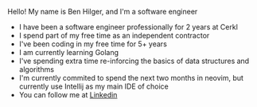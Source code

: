 Hello! My name is Ben Hilger, and I'm a software engineer

* I have been a software engineer professionally for 2 years at Cerkl
* I spend part of my free time as an independent contractor
* I've been coding in my free time for 5+ years
* I am currently learning Golang
* I've spending extra time re-inforcing the basics of data structures and algorithms
* I'm currently commited to spend the next two months in neovim, but currently use Intellij as my main IDE of choice
* You can follow me at [Linkedin](https://www.linkedin.com/in/benjaminhilger/)

